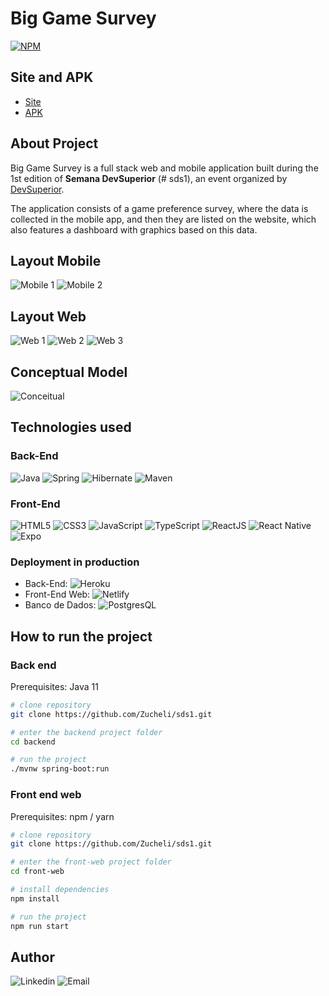 # Big Game Survey
[![NPM](https://img.shields.io/npm/l/react)](https://github.com/Zucheli/sds1/blob/master/LICENSE) 

## Site and APK
- [Site](https://sds1-zucheli.netlify.app)
- [APK](https://github.com/Zucheli/sds1/blob/master/apk/Big_Game_Survey.apk)

## About Project
Big Game Survey is a full stack web and mobile application built during the 1st edition of **Semana DevSuperior** (# sds1), an event organized by [DevSuperior](https://devsuperior.com).

The application consists of a game preference survey, where the data is collected in the mobile app, and then they are listed on the website, which also features a dashboard with graphics based on this data. 

## Layout Mobile
![Mobile 1](https://github.com/Zucheli/sds1/blob/master/assets/mobile-tela-inicial.jpeg) ![Mobile 2](https://github.com/Zucheli/sds1/blob/master/assets/mobile-tela-registros.jpeg)

## Layout Web
![Web 1](https://github.com/Zucheli/sds1/blob/master/assets/web-tela-inicial.png)
![Web 2](https://github.com/Zucheli/sds1/blob/master/assets/web-tela-registros-v2.png)
![Web 3](https://github.com/Zucheli/sds1/blob/master/assets/web-tela-tabelas.png)

## Conceptual Model
![Conceitual](https://github.com/Zucheli/sds1/blob/master/assets/conceitual.png)

## Technologies used
### Back-End
![Java](https://img.shields.io/badge/Java-ED8B00?style=for-the-badge&logo=java&logoColor=white)
![Spring](https://img.shields.io/badge/Spring-6DB33F?style=for-the-badge&logo=spring&logoColor=white)
![Hibernate](https://img.shields.io/badge/Hibernate-666666?style=for-the-badge&logo=Hibernate&logoColor=white)
![Maven](https://img.shields.io/badge/Maven-EA1D2C?style=for-the-badge&logo=Apache-Maven&logoColor=white)

### Front-End
![HTML5](https://img.shields.io/badge/HTML5-E34F26?style=for-the-badge&logo=html5&logoColor=white)
![CSS3](https://img.shields.io/badge/CSS3-1572B6?style=for-the-badge&logo=css3&logoColor=white)
![JavaScript](https://img.shields.io/badge/JavaScript-323330?style=for-the-badge&logo=javascript&logoColor=F7DF1E)
![TypeScript](https://img.shields.io/badge/TypeScript-007ACC?style=for-the-badge&logo=typescript&logoColor=white)
![ReactJS](https://img.shields.io/badge/React-20232A?style=for-the-badge&logo=react&logoColor=61DAFB)
![React Native](https://img.shields.io/badge/React_Native-20232A?style=for-the-badge&logo=react&logoColor=61DAFB)
![Expo](https://img.shields.io/badge/Expo-000000?style=for-the-badge&logo=Expo&logoColor=white)

### Deployment in production
- Back-End: ![Heroku](https://img.shields.io/badge/Heroku-430098?style=for-the-badge&logo=heroku&logoColor=white)
- Front-End Web: ![Netlify](https://img.shields.io/badge/Netlify-00C7B7?style=for-the-badge&logo=netlify&logoColor=white)
- Banco de Dados: ![PostgresQL](https://img.shields.io/badge/PostgreSQL-316192?style=for-the-badge&logo=postgresql&logoColor=white)

## How to run the project
### Back end
Prerequisites: Java 11

```bash
# clone repository
git clone https://github.com/Zucheli/sds1.git

# enter the backend project folder
cd backend

# run the project
./mvnw spring-boot:run
```

### Front end web
Prerequisites: npm / yarn

```bash
# clone repository
git clone https://github.com/Zucheli/sds1.git

# enter the front-web project folder
cd front-web

# install dependencies
npm install

# run the project
npm run start
```

## Author
![Linkedin](https://img.shields.io/badge/Mateus_Zucheli-0077B5?style=for-the-badge&logo=linkedin&logoColor=white)
![Email](https://img.shields.io/badge/mateuszucheli@hotmail.com-0078D4?style=for-the-badge&logo=microsoft-outlook&logoColor=white)
